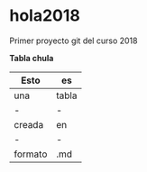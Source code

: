 # hola2018
Primer proyecto git del curso 2018

**Tabla chula**

| Esto | es |
| - | - |
| una | tabla |
| - | - |
| creada | en |
| - | - |
| formato | .md |